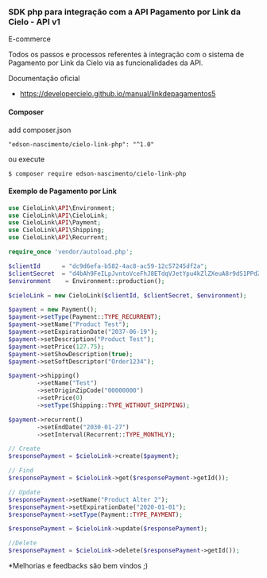### SDK php para integração com a API Pagamento por Link da Cielo - API v1
E-commerce

Todos os passos e processos referentes à integração com o sistema de Pagamento por Link da Cielo via as funcionalidades da API.

 Documentação oficial
* https://developercielo.github.io/manual/linkdepagamentos5

#### Composer

add composer.json
```
"edson-nascimento/cielo-link-php": "^1.0"
```
ou execute
```
$ composer require edson-nascimento/cielo-link-php
```
#### Exemplo de Pagamento por Link 

```php
use CieloLink\API\Environment;
use CieloLink\API\CieloLink;
use CieloLink\API\Payment;
use CieloLink\API\Shipping;
use CieloLink\API\Recurrent;

require_once 'vendor/autoload.php';

$clientId      = "dc9d6efa-b582-4ac8-ac59-12c57245df2a";
$clientSecret  = "d4bAh9FeILpJvntoVceFhJ8ETdqVJetYpu4kZlZXeuA8r9dS1PPdZXmS5egN6a9n";
$environment    = Environment::production();

$cieloLink = new CieloLink($clientId, $clientSecret, $environment);

$payment = new Payment();
$payment->setType(Payment::TYPE_RECURRENT);
$payment->setName("Product Test");
$payment->setExpirationDate("2037-06-19");
$payment->setDescription("Product Test");
$payment->setPrice(127.75);
$payment->setShowDescription(true);
$payment->setSoftDescriptor("Order1234");

$payment->shipping()
        ->setName("Test")
        ->setOriginZipCode("00000000")
        ->setPrice(0)
        ->setType(Shipping::TYPE_WITHOUT_SHIPPING);

$payment->recurrent()
        ->setEndDate("2030-01-27")
        ->setInterval(Recurrent::TYPE_MONTHLY);

// Create
$responsePayment = $cieloLink->create($payment);

// Find
$responsePayment = $cieloLink->get($responsePayment->getId());

// Update
$responsePayment->setName("Product Alter 2");
$responsePayment->setExpirationDate("2020-01-01");
$responsePayment->setType(Payment::TYPE_PAYMENT);

$responsePayment = $cieloLink->update($responsePayment);

//Delete
$responsePayment = $cieloLink->delete($responsePayment->getId());
```

*Melhorias e feedbacks são bem vindos ;)